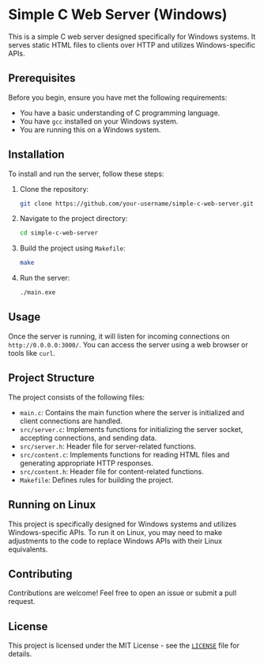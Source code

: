 # Simple C Web Server (Windows)

This is a simple C web server designed specifically for Windows systems. It serves static HTML files to clients over HTTP and utilizes Windows-specific APIs.

## Prerequisites

Before you begin, ensure you have met the following requirements:

- You have a basic understanding of C programming language.
- You have `gcc` installed on your Windows system.
- You are running this on a Windows system.

## Installation

To install and run the server, follow these steps:

1. Clone the repository:

   ```bash
   git clone https://github.com/your-username/simple-c-web-server.git
   ```

2. Navigate to the project directory:

   ```bash
   cd simple-c-web-server
   ```

3. Build the project using `Makefile`:

   ```bash
   make
   ```

4. Run the server:

   ```bash
   ./main.exe
   ```

## Usage

Once the server is running, it will listen for incoming connections on `http://0.0.0.0:3000/`. You can access the server using a web browser or tools like `curl`.

## Project Structure

The project consists of the following files:

- `main.c`: Contains the main function where the server is initialized and client connections are handled.
- `src/server.c`: Implements functions for initializing the server socket, accepting connections, and sending data.
- `src/server.h`: Header file for server-related functions.
- `src/content.c`: Implements functions for reading HTML files and generating appropriate HTTP responses.
- `src/content.h`: Header file for content-related functions.
- `Makefile`: Defines rules for building the project.

## Running on Linux

This project is specifically designed for Windows systems and utilizes Windows-specific APIs. To run it on Linux, you may need to make adjustments to the code to replace Windows APIs with their Linux equivalents.

## Contributing

Contributions are welcome! Feel free to open an issue or submit a pull request.

## License

This project is licensed under the MIT License - see the [`LICENSE`](LICENSE) file for details.
